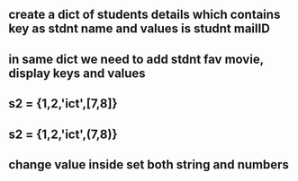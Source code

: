 ## create a dict of students details which contains key as stdnt name and values is studnt mailID
## in same dict we need to add stdnt fav movie, display keys and values
## s2 = {1,2,'ict',[7,8]}
## s2 = {1,2,'ict',(7,8)}
## change value inside set both string and numbers
